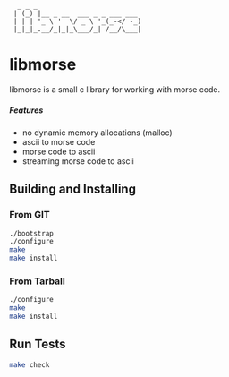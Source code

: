 ```
  _ _ _                          
 | (_) |__ _ __  ___ _ _ ___ ___ 
 | | | '_ \ '  \/ _ \ '_(_-</ -_)
 |_|_|_.__/_|_|_\___/_| /__/\___|
```                           

# libmorse

libmorse is a small c library for working with morse code.

##### Features

* no dynamic memory allocations (malloc)
* ascii to morse code
* morse code to ascii
* streaming morse code to ascii

## Building and Installing

### From GIT

```bash
./bootstrap
./configure
make
make install
```

### From Tarball

```bash
./configure
make
make install
```

## Run Tests

```bash
make check
```

